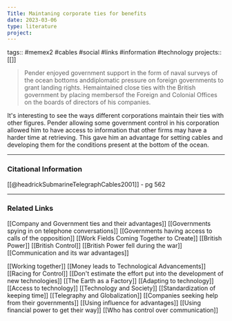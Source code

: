 ```yaml
---
Title: Maintaning corporate ties for benefits
date: 2023-03-06
type: literature
project:
---
```

tags:: #memex2 #cables #social #links #information #technology 
projects::[[]]

> Pender enjoyed government support in the form of naval surveys of the ocean bottoms anddiplomatic pressure on foreign governments to grant landing rights. Hemaintained close ties with the British government by placing membersof the Foreign and Colonial Offices on the boards of directors of his companies.

It's interesting to see the ways different corporations maintain their ties with other figures. Pender allowing some government control in his corporation allowed him to have access to information that other firms may have a harder time at retrieving. This gave him an advantage for setting cables and developing them for the conditions present at the bottom of the ocean.

---
### Citational Information

[[@headrickSubmarineTelegraphCables2001]] - pg 562

---

### Related Links

[[Company and Government ties and their advantages]]
[[Governments spying in on telephone conversations]]
[[Governments having access to calls of the opposition]]
[[Work Fields Coming Together to Create]]
[[British Power]]
[[British Control]]
[[British Power fell during the war]]
[[Communication and its war advantages]]

[[Working together]]
[[Money leads to Technological Advancements]]
[[Racing for Control]]
[[Don't estimate the effort put into the development of new technologies]]
[[The Earth as a Factory]]
[[Adapting to technology]]
[[Access to technology]]
[[Technology and Society]]
[[Standardization of keeping time]]
[[Telegraphy and Globalization]]
[[Companies seeking help from their governments]]
[[Using influence for advantages]]
[[Using financial power to get their way]]
[[Who has control over communication]]